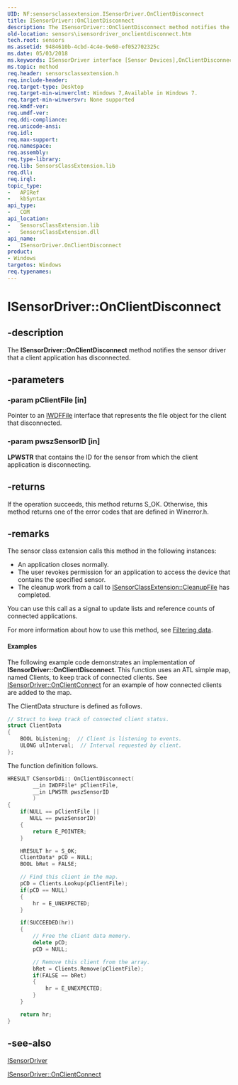 ```yaml
---
UID: NF:sensorsclassextension.ISensorDriver.OnClientDisconnect
title: ISensorDriver::OnClientDisconnect
description: The ISensorDriver::OnClientDisconnect method notifies the sensor driver that a client application has disconnected.
old-location: sensors\isensordriver_onclientdisconnect.htm
tech.root: sensors
ms.assetid: 9484610b-4cbd-4c4e-9e60-ef052702325c
ms.date: 05/03/2018
ms.keywords: ISensorDriver interface [Sensor Devices],OnClientDisconnect method, ISensorDriver.OnClientDisconnect, ISensorDriver::OnClientDisconnect, OnClientDisconnect, OnClientDisconnect method [Sensor Devices], OnClientDisconnect method [Sensor Devices],ISensorDriver interface, Sensor_IFaces_f5f91a04-84b3-4302-9c26-845281651ed9.xml, sensors.isensordriver_onclientdisconnect, sensorsclassextension/ISensorDriver::OnClientDisconnect
ms.topic: method
req.header: sensorsclassextension.h
req.include-header: 
req.target-type: Desktop
req.target-min-winverclnt: Windows 7,Available in Windows 7.
req.target-min-winversvr: None supported
req.kmdf-ver: 
req.umdf-ver: 
req.ddi-compliance: 
req.unicode-ansi: 
req.idl: 
req.max-support: 
req.namespace: 
req.assembly: 
req.type-library: 
req.lib: SensorsClassExtension.lib
req.dll: 
req.irql: 
topic_type:
-	APIRef
-	kbSyntax
api_type:
-	COM
api_location:
-	SensorsClassExtension.lib
-	SensorsClassExtension.dll
api_name:
-	ISensorDriver.OnClientDisconnect
product:
- Windows
targetos: Windows
req.typenames: 
---
```


# ISensorDriver::OnClientDisconnect


## -description


The <b>ISensorDriver::OnClientDisconnect</b> method notifies the sensor driver that a client application has disconnected.


## -parameters




### -param pClientFile [in]

Pointer to an <a href="https://msdn.microsoft.com/library/windows/hardware/ff558912">IWDFFile</a> interface that represents the file object for the client that disconnected.


### -param pwszSensorID [in]

<b>LPWSTR</b> that contains the ID for the sensor from which the client application is disconnecting.


## -returns



If the operation succeeds, this method returns S_OK. Otherwise, this method returns one of the error codes that are defined in Winerror.h.




## -remarks



The sensor class extension calls this method in the following instances:

<ul>
<li>
An application closes normally.

</li>
<li>
The user revokes permission for an application to access the device that contains the specified sensor.

</li>
<li>
The cleanup work from a call to <a href="https://msdn.microsoft.com/library/windows/hardware/ff545512">ISensorClassExtension::CleanupFile</a> has completed.

</li>
</ul>
You can use this call as a signal to update lists and reference counts of connected applications. 

For more information about how to use this method, see <a href="https://msdn.microsoft.com/1895EC5C-08C1-4976-83F2-CD5A2B55338D">Filtering data</a>.


#### Examples

The following example code demonstrates an implementation of <b>ISensorDriver::OnClientDisconnect</b>. This function uses an ATL simple map, named Clients, to keep track of connected clients. See <a href="https://msdn.microsoft.com/library/windows/hardware/ff545573">ISensorDriver::OnClientConnect</a> for an example of how connected clients are added to the map.

The ClientData structure is defined as follows.

```cpp
// Struct to keep track of connected client status.
struct ClientData
{
    BOOL bListening;  // Client is listening to events.
    ULONG ulInterval;  // Interval requested by client.
};
```

The function definition follows.

```cpp
HRESULT CSensorDdi:: OnClientDisconnect(
        __in IWDFFile* pClientFile,
        __in LPWSTR pwszSensorID
        )
{
    if(NULL == pClientFile ||
       NULL == pwszSensorID)
    {
        return E_POINTER;
    }

    HRESULT hr = S_OK;
    ClientData* pCD = NULL;
    BOOL bRet = FALSE;

    // Find this client in the map.
    pCD = Clients.Lookup(pClientFile);
    if(pCD == NULL)
    {
        hr = E_UNEXPECTED;
    }

    if(SUCCEEDED(hr))
    {
        // Free the client data memory.
        delete pCD;
        pCD = NULL;

        // Remove this client from the array.
        bRet = Clients.Remove(pClientFile);
        if(FALSE == bRet)
        {
            hr = E_UNEXPECTED;
        }
    }

    return hr;
}
```


## -see-also




<a href="https://msdn.microsoft.com/library/windows/hardware/ff545566">ISensorDriver</a>



<a href="https://msdn.microsoft.com/library/windows/hardware/ff545573">ISensorDriver::OnClientConnect</a>
 

 

